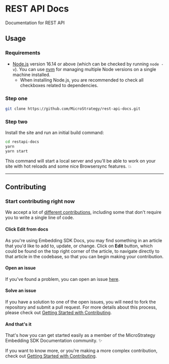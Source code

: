<!-- markdownlint-disable-file MD041 -->

# REST API Docs

Documentation for REST API

## Usage

### Requirements

- [Node.js](https://nodejs.org/en/download/) version 16.14 or above (which can be checked by running `node -v`). You can use [nvm](https://github.com/nvm-sh/nvm) for managing multiple Node versions on a single machine installed.
  - When installing Node.js, you are recommended to check all checkboxes related to dependencies.

### Step one

```bash
git clone https://github.com/MicroStrategy/rest-api-docs.git
```

### Step two

Install the site and run an initial build command:

```bash
cd restapi-docs
yarn
yarn start
```

This command will start a local server and you'll be able to work on your site with hot reloads and some nice Browsersync features. 💥

---

## Contributing

### Start contributing right now

We accept a lot of [different contributions](CONTRIBUTING.md/#types-of-contributions-memo), including some that don't require you to write a single line of code.

#### Click **Edit** from docs

As you're using Embedding SDK Docs, you may find something in an article that you'd like to add to, update, or change. Click on **Edit** button, which could be found on the top right corner of the article, to navigate directly to that article in the codebase, so that you can begin making your contribution.

#### Open an issue

If you've found a problem, you can open an issue [here](https://github.com/MicroStrategy/rest-api-docs/issues).

#### Solve an issue

If you have a solution to one of the open issues, you will need to fork the repository and submit a pull request. For more details about this process, please check out [Getting Started with Contributing](CONTRIBUTING.md).

#### And that's it

That's how you can get started easily as a member of the MicroStrategy Embedding SDK Documentation community. :sparkles:

If you want to know more, or you're making a more complex contribution, check out [Getting Started with Contributing](CONTRIBUTING.md).
